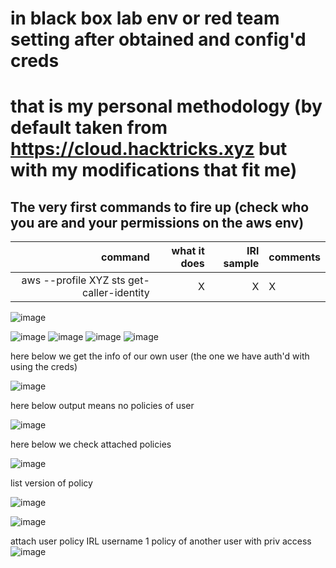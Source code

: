 # in black box lab env or red team setting after obtained and config'd creds 
# that is my personal methodology (by default taken from https://cloud.hacktricks.xyz but with my modifications that fit me)

## The very first commands to fire up (check who you are and your permissions on the aws env)

| command | what it does | IRl sample | comments | 
|-----:|---------------:|---------------:|---------------|
|aws --profile XYZ sts get-caller-identity| X           | X       | X |   
![image](https://github.com/user-attachments/assets/63860e9e-35a7-4409-b3f7-8446ae91f0e9)


![image](https://github.com/user-attachments/assets/f8038ce5-c25b-4851-a260-7e4a93fe3c3c)
![image](https://github.com/user-attachments/assets/874e2033-9609-497b-b19d-3239aa4c87a1)
![image](https://github.com/user-attachments/assets/e4f79ee9-8b1b-46b9-be0e-e642ce92556c)
![image](https://github.com/user-attachments/assets/d1e66c86-f2fb-46c0-90a9-2f8ab309951f)

here below we get the info of our own user (the one we have auth'd with using the creds) 

![image](https://github.com/user-attachments/assets/06b2aeac-8189-490e-b381-03ef234e0a9d)

here below output means no policies of user 

![image](https://github.com/user-attachments/assets/a6f5397f-9ab4-4227-aef5-ce85886a8d7e)

here below we check attached policies 

![image](https://github.com/user-attachments/assets/4ebe35b0-52f0-4727-9ffc-9ed3ad1b9826)

list version of policy 

![image](https://github.com/user-attachments/assets/49a00e02-5768-47dc-8faa-7125108f42a7)

![image](https://github.com/user-attachments/assets/cc6d572b-32f2-4f6b-8e64-6835dcf4e73e)


attach user policy IRL username 1 policy of another user with priv access
![image](https://github.com/user-attachments/assets/4c03ed46-4631-4d19-86e5-b242c82628f0)


